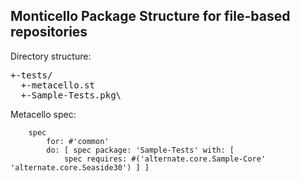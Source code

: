 ## Monticello Package Structure for file-based repositories

Directory structure:

<pre>
+-tests/
  +-metacello.st
  +-Sample-Tests.pkg\
</pre>

Metacello spec:

```Smalltalk
    spec
        for: #'common'
        do: [ spec package: 'Sample-Tests' with: [ 
            spec requires: #('alternate.core.Sample-Core' 'alternate.core.Seaside30') ] ]
```